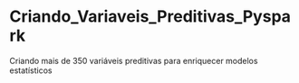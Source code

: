 # Criando_Variaveis_Preditivas_Pyspark
Criando mais de 350 variáveis preditivas para enriquecer modelos estatísticos
